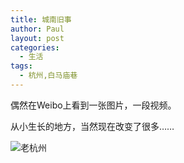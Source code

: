 ```yaml
---
title: 城南旧事
author: Paul
layout: post
categories:
  - 生活
tags:
  - 杭州,白马庙巷
---
```


偶然在Weibo上看到一张图片，一段视频。

从小生长的地方，当然现在改变了很多……

![老杭州](http://img.chztv.com/2017-0103/hangzhou_city.png)